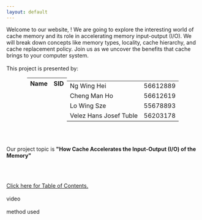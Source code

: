 ```yaml
---
layout: default
---
```

<head>
     <style>
        .centered-table {
            margin-left: auto;
            margin-right: auto;
        }
        .table-container {
            display: flex;
            justify-content: center;
        }
    </style>
    <script>
     var firstname = localStorage.getItem("firstname");
     function greeting() {
            var name = firstname;
            if (name !== "") {
                name = firstname[0].toUpperCase() + name.substring(1);
                document.getElementById('message').textContent = 'Hello ' + name + '! Welcome to our project!';
                localStorage.setItem("firstname", name);
            } else {
                var name = prompt("What is your first name?");;
            }
        }
     function checkvisit() {
          var firstname = localStorage.getItem("firstname");
          if (firstname == "") { greeting();
          } else {
          document.getElementById('message').textContent = "Welcome back, " + firstname + "!";
     }     
     function getname() {
     var firstname = localStorage.getItem("firstname");
     if (firstname !== null) {
         document.getElementById('firstnamePlaceholder').textContent = firstname;
     }
  </script>
</head>
    
<body onload='checkvisit();greeting();getname();'>
 <div id="message"></div>

<div class="bodytext"><div class="middle">
Welcome to our website, <span id="firstnamePlaceholder"></span>! We are going to explore the interesting world of cache memory and its role in accelerating memory input-output (I/O). We will break down concepts like memory types, locality, cache hierarchy, and cache replacement policy. Join us as we uncover the benefits that cache brings to your computer system. 
<br/><br/>This project is presented by: <br/>
  <div class="centered-table">
    <table class="table-container">
    <thead>
      <tr>
        <th><b>Name</b></th>
        <th><b>SID</b></th>
      </tr>
    </thead>
    <tbody>
      <tr>
        <td>Ng Wing Hei</td>
        <td>56612889</td>
      </tr>
      <tr>
        <td>Cheng Man Ho</td>
        <td>56612619</td>
      </tr>
      <tr>
        <td>Lo Wing Sze</td>
        <td>55678893</td>
      </tr>
      <tr>
        <td>Velez Hans Josef Tuble</td>
        <td>56203178</td>
      </tr>
    </tbody>
 </table>
</div>

<br/><br/>

Our project topic is <b>"How Cache Accelerates the Input-Output (I/O) of the Memory"</b>

<br/><br/>

<a href="https://cs1102proj-cache.github.io/CS1102/table_of_contents.html">Click here for <u>Table of Contents.</u></a>
<br/><br/>
video
<br/><br/>
method used


